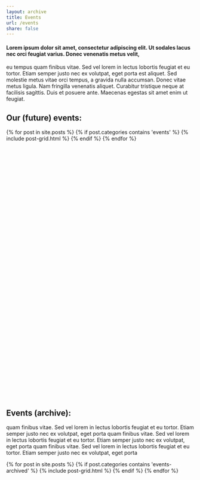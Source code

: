 ```yaml
---
layout: archive
title: Events
url: /events
share: false
---
```

#### Lorem ipsum dolor sit amet, consectetur adipiscing elit. Ut sodales lacus nec orci feugiat varius. Donec venenatis metus velit,  

eu tempus quam finibus vitae. Sed vel lorem in lectus lobortis feugiat et eu tortor. Etiam semper justo nec ex volutpat, eget porta est aliquet. Sed molestie metus vitae orci tempus, a gravida nulla accumsan. Donec vitae metus ligula. Nam fringilla venenatis aliquet. Curabitur tristique neque at facilisis sagittis. Duis et posuere ante. Maecenas egestas sit amet enim ut feugiat.



## Our (future) events:

<div class="tiles" style="height: 700px;">
{% for post in site.posts %}
  {% if post.categories contains 'events' %}
	{% include post-grid.html %}
	{% endif %}
{% endfor %}
</div><!-- /.tiles --> &nbsp;


## Events (archive):
quam finibus vitae. Sed vel lorem in lectus lobortis feugiat et eu tortor. Etiam semper justo nec ex volutpat, eget porta quam finibus vitae. Sed vel lorem in lectus lobortis feugiat et eu tortor. Etiam semper justo nec ex volutpat, eget porta 
quam finibus vitae. Sed vel lorem in lectus lobortis feugiat et eu tortor. Etiam semper justo nec ex volutpat, eget porta 

<div class="tiles">
{% for post in site.posts %}
  {% if post.categories contains 'events-archived' %}
	{% include post-grid.html %}
	{% endif %}
{% endfor %}
</div><!-- /.tiles --> 


